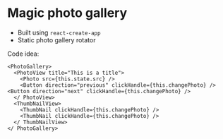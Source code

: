 # Magic photo gallery

- Built using `react-create-app`
- Static photo gallery rotator

Code idea:

```
<PhotoGallery>
  <PhotoView title="This is a title">
    <Photo src={this.state.src} />
    <Button direction="previous" clickHandle={this.changePhoto} /> <Button direction="next" clickHandle={this.changePhoto} />
  </ PhotoView>
  <ThumbNailView>
    <ThumbNail clickHandle={this.changePhoto} />
    <ThumbNail clickHandle={this.changePhoto} />
  </ ThumbNailView>
</ PhotoGallery>
```